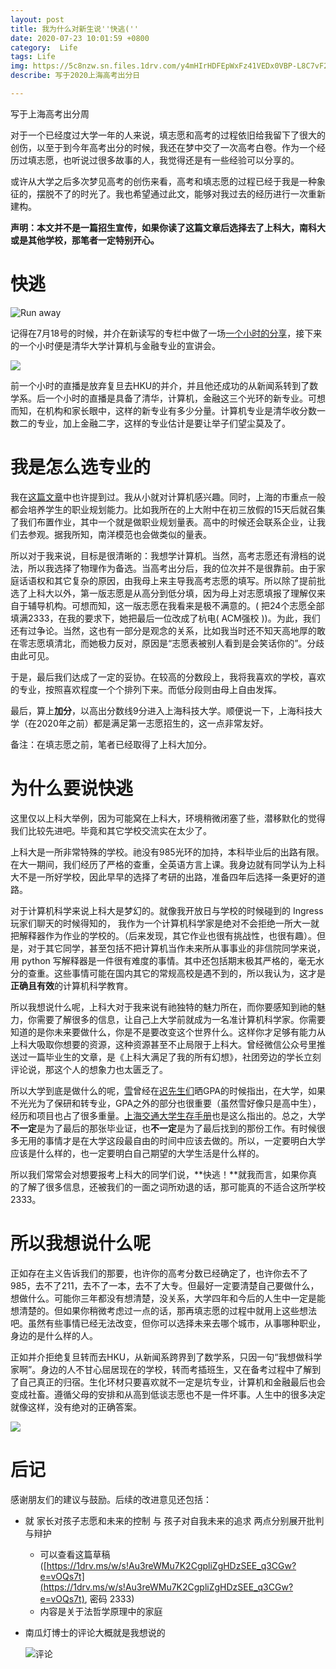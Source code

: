```yaml
---
layout: post
title: 我为什么对新生说''快逃(''
date: 2020-07-23 10:01:59 +0800
category:  Life
tags: Life
img: https://5c8nzw.sn.files.1drv.com/y4mHIrHDFEpWxFz41VEDx0VBP-L8C7vF2PXAWFfyjuhQxrsrbNm0K1UAocPW2tWpkNhDthiTl9zIVxZ3WkMoT7JbsYwQ5tYGOu_I6YaQ5CGD2UI2v-JsGOdTGorVfP5GD6MYyK5qdEjJuD7ua1pvJNNVWOWn03bEmPqPpmaxpyM44Q-jnnEvjKrhwcqjB65FE8_z4V6KDAA-9z_0aewbg1kMQ?width=1024&height=678&cropmode=none
describe: 写于2020上海高考出分日

---
```


<script src="https://cdn.mathjax.org/mathjax/latest/MathJax.js?config=TeX-AMS-MML_HTMLorMML" type="text/javascript"></script> <script type="text/x-mathjax-config"> MathJax.Hub.Config({ tex2jax: { skipTags: ['script', 'noscript', 'style', 'textarea', 'pre'], inlineMath: [['$','$']] } }); </script>

写于上海高考出分周

对于一个已经度过大学一年的人来说，填志愿和高考的过程依旧给我留下了很大的创伤，以至于到今年高考出分的时候，我还在梦中交了一次高考白卷。作为一个经历过填志愿，也听说过很多故事的人，我觉得还是有一些经验可以分享的。

或许从大学之后多次梦见高考的创伤来看，高考和填志愿的过程已经于我是一种象征的，摆脱不了的时光了。我也希望通过此文，能够对我过去的经历进行一次重新建构。

**声明：本文并不是一篇招生宣传，如果你读了这篇文章后选择去了上科大，南科大或是其他学校，那笔者一定特别开心。**



# 快逃

![Run away](https://rpbciq.sn.files.1drv.com/y4mXeIg06I5qFnj3-pfGlOjPnfCMgMd4_Yn2Uykz7mh8JvRxJwrpWDVhO73w7X9KW0-jGldlVrPhEhGVsunD4xKs8rPTvbI17fji8qkB5MfjLhNUks5Cn4g0AAQGeVWNxrfsUcjBHdmv7MFJM9hIBYQognRe4NnHB_Ej8xYpbOa08IYVzWeaW4tZX8L5HaNjY-R_xgPyh6tVafxxm8HmddJKw?width=591&height=1280&cropmode=none)



记得在7月18号的时候，并介在新读写的专栏中做了一场[一个小时的分享](https://mp.weixin.qq.com/s/i8L2BbvmbfCw4_YptUOqcg)，接下来的一个小时便是清华大学计算机与金融专业的宣讲会。

![](https://rpbviq.sn.files.1drv.com/y4mWNddP63MstN1q2CSKpzEZvO2zJpJDECc3BrfHewKUTvzGuZ0moWRVbrsqwcxZZjNJHiMhvqlYxDOOfLYqwgWOYo8L5omFHfUmrjWKuoMMIiSJHQVe32sf9x5S_OUiIJ_ZAiaRcFcRk-94o27ZVTlw5R4PYMUe4ofZgTa3q3wPiXd4OC0dP_jQiSSBMlLVVKLMKmOFvWiBTzYLU5PLPuwLQ?width=858&height=1679&cropmode=none)



前一个小时的直播是放弃复旦去HKU的并介，并且他还成功的从新闻系转到了数学系。后一个小时的直播是具备了清华，计算机，金融这三个光环的新专业。可想而知，在机构和家长眼中，这样的新专业有多少分量。计算机专业是清华收分数一数二的专业，加上金融二字，这样的专业估计是要让举子们望尘莫及了。



# 我是怎么选专业的

我在[这篇文章](https://aaaab3n.co/life/2020/04/15/computer-science)中也许提到过。我从小就对计算机感兴趣。同时，上海的市重点一般都会培养学生的职业规划能力。比如我所在的上大附中在初三放假的15天后就召集了我们布置作业，其中一个就是做职业规划量表。高中的时候还会联系企业，让我们去参观。据我所知，南洋模范也会做类似的量表。

所以对于我来说，目标是很清晰的：我想学计算机。当然，高考志愿还有滑档的说法，所以我选择了物理作为备选。当高考出分后，我的位次并不是很靠前。由于家庭话语权和其它复杂的原因，由我母上来主导我高考志愿的填写。所以除了提前批选了上科大以外，第一版志愿是从高分到低分填，因为母上对志愿填报了理解仅来自于辅导机构。可想而知，这一版志愿在我看来是极不满意的。( 把24个志愿全部填满2333，在我的要求下，她把最后一位改成了杭电( ACM强校 ))。为此，我们还有过争论。当然，这也有一部分是观念的关系，比如我当时还不知天高地厚的敢在零志愿填清北，而她极力反对，原因是“志愿表被别人看到是会笑话你的”。分歧由此可见。

于是，最后我们达成了一定的妥协。在较高的分数段上，我将我喜欢的学校，喜欢的专业，按照喜欢程度一个个排列下来。而低分段则由母上自由发挥。

最后，算上**加分**，以高出分数线9分进入上海科技大学。顺便说一下，上海科技大学（在2020年之前）都是满足第一志愿招生的，这一点非常友好。

备注：在填志愿之前，笔者已经取得了上科大加分。



# 为什么要说快逃

这里仅以上科大举例，因为可能窝在上科大，环境稍微闭塞了些，潜移默化的觉得我们比较先进吧。毕竟和其它学校交流实在太少了。

上科大是一所非常特殊的学校。祂没有985光环的加持，本科毕业后的出路有限。在大一期间，我们经历了严格的查重，全英语方言上课。我身边就有同学认为上科大不是一所好学校，因此早早的选择了考研的出路，准备四年后选择一条更好的道路。

对于计算机科学来说上科大是梦幻的。就像我开放日与学校的时候碰到的 Ingress玩家们聊天的时候得知的， 我作为一个计算机科学家是绝对不会拒绝一所大一就把解释器作为作业的学校的。（后来发现，其它作业也很有挑战性，也很有趣）。但是，对于其它同学，甚至包括不把计算机当作未来所从事事业的非信院同学来说，用 python 写解释器是一件很有难度的事情。其中还包括期末极其严格的，毫无水分的查重。这些事情可能在国内其它的常规高校是遇不到的，所以我认为，这才是**正确且有效**的计算机科学教育。

所以我想说什么呢，上科大对于我来说有祂独特的魅力所在，而你要感知到祂的魅力，你需要了解很多的信息，让自己上大学前就成为一名准计算机科学家。你需要知道的是你未来要做什么，你是不是要改变这个世界什么。这样你才足够有能力从上科大吸取你想要的资源，这种资源甚至不止局限于上科大。曾经微信公众号里推送过一篇毕业生的文章，是《上科大满足了我的所有幻想》，社团旁边的学长立刻评论说，那这个人的想象力也太匮乏了。

所以大学到底是做什么的呢，[雪](https://twitter.com/DelaYukiScarlet)曾经在[迟先生们](https://github.com/Chi-Task-Force/Chi-Bot-Story)晒GPA的时候指出，在大学，如果不光光为了保研和转专业，GPA之外的部分也很重要（虽然雪好像只是高中生），经历和项目也占了很多重量。[上海交通大学生存手册](http://www.houxiaodi.com/assets/misc/manual.pdf)也是这么指出的。总之，大学**不一定**是为了最后的那张毕业证，也**不一定**是为了最后找到的那份工作。有时候很多无用的事情才是在大学这段最自由的时间中应该去做的。所以，一定要明白大学应该是什么样的，也一定要明白自己期望的大学生活是什么样的。

所以我们常常会对想要报考上科大的同学们说，**快逃！**就我而言，如果你真的了解了很多信息，还被我们的一面之词所劝退的话，那可能真的不适合这所学校2333。

# 所以我想说什么呢

正如存在主义告诉我们的那要，也许你的高考分数已经确定了，也许你去不了985，去不了211，去不了一本，去不了大专。但最好一定要清楚自己要做什么，想做什么。可能你三年都没有想清楚，没关系，大学四年和今后的人生中一定是能想清楚的。但如果你稍微考虑过一点的话，那再填志愿的过程中就用上这些想法吧。虽然有些事情已经无法改变，但你可以选择未来去哪个城市，从事哪种职业，身边的是什么样的人。

正如并介拒绝复旦转而去HKU，从新闻系跨界到了数学系，只因一句“我想做科学家啊”。身边的人不甘心屈居现在的学校，转而考插班生，又在备考过程中了解到了自己真正的归宿。生化环材只要喜欢就不一定是坑专业，计算机和金融最后也会变成社畜。遵循父母的安排和从高到低谈志愿也不是一件坏事。人生中的很多决定就像这样，没有绝对的正确答案。

![](https://sfvxrq.sn.files.1drv.com/y4m4xUrwH3YqFrQB_dswHC-r_EE6MARb_F7VDv9K3-7q3lpFyITsUbA8bOB5cuxSZfkTFEFdgQEUTk681PoaPyJbbwLIaebThB0j93Uc-O3mI6AoACd6cfGwUqVpUlSjHLn9mrurcxxLyb6QfT8ivMb9mXDQFg4CqQRh1oZ28Z3u2LvNRXaJuxdwP4MWD8j5_OAdopK4CyN1MhnSHP3IlxTIQ?width=684&height=1436&cropmode=none)



# 后记

感谢朋友们的建议与鼓励。后续的改进意见还包括：

- 就 家长对孩子志愿和未来的控制 与 孩子对自我未来的追求 两点分别展开批判与辩护
  - 可以查看这篇草稿 ([https://1drv.ms/w/s!Au3reWMu7K2CgpliZgHDzSEE_q3CGw?e=vOQs7t](https://1drv.ms/w/s!Au3reWMu7K2CgpliZgHDzSEE_q3CGw?e=vOQs7t), 密码 2333)
  - 内容是关于法哲学原理中的家庭
  
- 南瓜灯博士的评论大概就是我想说的

  ![评论](https://5c8kzw.sn.files.1drv.com/y4mD-IcC20PzF5WLdgp4csjEvGNkkXZwWm2UoPjZ8qUd1XhBrudj-XcqQICxEY36sMOqispko5pNiVMk1OFsKYhMdEqXwUZJ1dj6LDGPUTQxHaQkBp9WUuoLD9gw1IzvyiZAhcW7w9TqdSg8-nob7JPgCCv8RHTGvOc__-bY52HHAFlV2k59leP1cn4kdbiBCHtQUpM9LdKC94M-weVJC-7gQ?width=828&height=702&cropmode=none)



